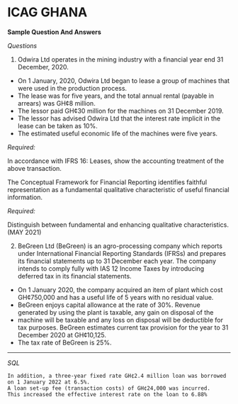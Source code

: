 # ICAG GHANA
**Sample Question And Answers**

*Questions*
1. Odwira Ltd operates in the mining industry with a financial year end 31 December, 2020.
  *  On 1 January, 2020, Odwira Ltd began to lease a group of machines that were used in the production process.
  * The lease was for five years, and the total annual rental (payable in arrears) was GH¢8 million.
  * The lessor paid GH¢30 million for the machines on 31 December 2019.
  * The lessor has advised Odwira Ltd that the interest rate implicit in the lease can be taken as 10%.
  * The estimated useful economic life of the machines were five years.

*Required:*

In accordance with IFRS 16: Leases, show the accounting treatment of the above transaction.

The Conceptual Framework for Financial Reporting identifies faithful representation as a fundamental qualitative characteristic of useful financial information.

*Required:*

Distinguish between fundamental and enhancing qualitative characteristics.		(MAY 2021)

2. BeGreen Ltd (BeGreen) is an agro-processing company which reports under International Financial Reporting Standards (IFRSs) and prepares its financial statements up to 31 December each year. The company intends to comply fully with IAS 12 Income Taxes by introducing deferred tax in its financial statements. 

- On 1 January 2020, the company acquired an item of plant which cost GH¢750,000 and has a useful life of 5 years with no residual value. 
- BeGreen enjoys capital allowance at the rate of 30%. Revenue generated by using the plant is taxable, any gain on disposal of the
- machine will be taxable and any loss on disposal will be deductible for tax purposes. BeGreen estimates current tax provision for the year to 31 December 2020 at GH¢10,125.
- The tax rate of BeGreen is 25%.

***

*SQL*
```
In addition, a three-year fixed rate GH¢2.4 million loan was borrowed on 1 January 2022 at 6.5%. 
A loan set-up fee (transaction costs) of GH¢24,000 was incurred. 
This increased the effective interest rate on the loan to 6.88%
